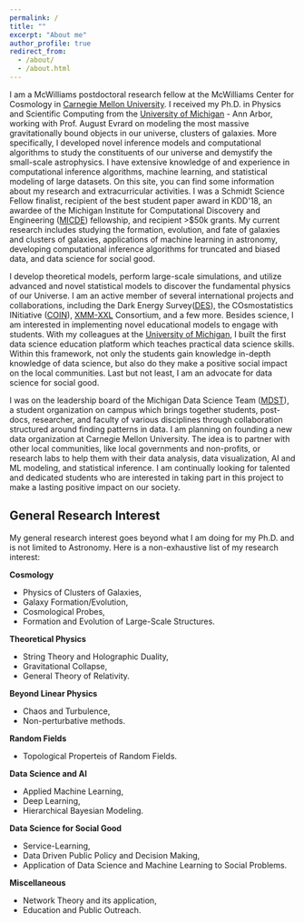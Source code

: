 ```yaml
---
permalink: /
title: ""
excerpt: "About me"
author_profile: true
redirect_from: 
  - /about/
  - /about.html
---
```


I am a McWilliams postdoctoral research fellow at the McWilliams Center for Cosmology in [Carnegie Mellon University](https://www.cmu.edu/). I received my Ph.D. in Physics and Scientific Computing from the [University of Michigan](https://www.umich.edu/) - Ann Arbor, working with Prof. August Evrard on modeling the most massive gravitationally bound objects in our universe, clusters of galaxies. More specifically, I developed novel inference models and computational algorithms to study the constituents of our universe and demystify the small-scale astrophysics. I have extensive knowledge of and experience in computational inference algorithms, machine learning, and statistical modeling of large datasets.
On this site, you can find some information about my research and extracurricular activities. I was a Schmidt Science Fellow finalist, recipient of the best student paper award in KDD'18, an awardee of the Michigan Institute for Computational Discovery and Engineering ([MICDE](https://micde.umich.edu/about/)) fellowship, and recipient >$50k grants. My current research includes studying the formation, evolution, and fate of galaxies and clusters of galaxies, applications of machine learning in astronomy, developing computational inference algorithms for truncated and biased data, and data science for social good. 


I develop theoretical models, perform large-scale simulations, and utilize advanced and novel statistical models to discover the fundamental physics of our Universe. I am an active member of several international projects and collaborations, including the Dark Energy Survey([DES](https://www.darkenergysurvey.org/)), the COsmostatistics INitiative ([COIN](https://cosmostatistics-initiative.org/)), [XMM-XXL](http://irfu.cea.fr/xxl) Consortium, and a few more. Besides science, I am interested in implementing novel educational models to engage with students. With my colleagues at the [University of Michigan](https://www.umich.edu/), I built the first data science education platform which teaches practical data science skills. Within this framework, not only the students gain knowledge in-depth knowledge of data science, but also do they make a positive social impact on the local communities. Last but not least, I am an advocate for data science for social good. 

 
I was on the leadership board of the Michigan Data Science Team ([MDST](http://midas.umich.edu/mdst/)), a student organization on campus which brings together students, post-docs, researcher, and faculty of various disciplines through collaboration structured around finding patterns in data. I am planning on founding a new data organization at Carnegie Mellon University. The idea is to partner with other local communities, like local governments and non-profits, or research labs to help them with their data analysis, data visualization, AI and ML modeling, and statistical inference. I am continually looking for talented and dedicated students who are interested in taking part in this project to make a lasting positive impact on our society. 


General Research Interest
------
My general research interest goes beyond what I am doing for my Ph.D. and is not limited to Astronomy. Here is a non-exhaustive list of my research interest:


**Cosmology**

- Physics of Clusters of Galaxies, 
- Galaxy Formation/Evolution, 
- Cosmological Probes,
- Formation and Evolution of Large-Scale Structures.


**Theoretical Physics**

- String Theory and Holographic Duality, 
- Gravitational Collapse, 
- General Theory of Relativity.


**Beyond Linear Physics**

- Chaos and Turbulence,
- Non-perturbative methods.


**Random Fields**

- Topological Properteis of Random Fields.


**Data Science and AI**

- Applied Machine Learning, 
- Deep Learning, 
- Hierarchical Bayesian Modeling.


**Data Science for Social Good**

- Service-Learning,
- Data Driven Public Policy and Decision Making,
- Application of Data Science and Machine Learning to Social Problems.


**Miscellaneous** 

- Network Theory and its application,
- Education and Public Outreach.


